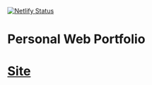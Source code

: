 [![Netlify Status](https://api.netlify.com/api/v1/badges/1e45995a-347d-411d-acec-deda60664ea5/deploy-status)](https://app.netlify.com/sites/trusting-goldberg-559d9f/deploys)

# Personal Web Portfolio

# [Site](https://edmondbullaj.netlify.app/)

